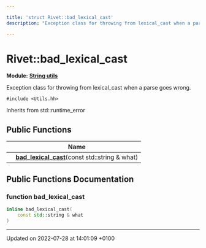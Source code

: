 ```yaml
---

title: 'struct Rivet::bad_lexical_cast'
description: "Exception class for throwing from lexical_cast when a parse goes wrong. "

---
```


# Rivet::bad_lexical_cast

**Module:** **[String utils](http://example.org/modules/group__strutils/)**



Exception class for throwing from lexical_cast when a parse goes wrong. 


`#include <Utils.hh>`

Inherits from std::runtime_error

## Public Functions

|                | Name           |
| -------------- | -------------- |
| | **[bad_lexical_cast](http://example.org/classes/structrivet_1_1bad__lexical__cast/#function-bad-lexical-cast)**(const std::string & what) |

## Public Functions Documentation

### function bad_lexical_cast

```cpp
inline bad_lexical_cast(
    const std::string & what
)
```


-------------------------------

Updated on 2022-07-28 at 14:01:09 +0100
